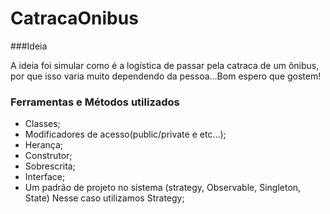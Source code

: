 # CatracaOnibus

###Ideia

A ideia foi simular como é a logística de passar pela catraca de um ônibus, por que isso varia muito dependendo da pessoa...Bom espero que gostem!

### Ferramentas e Métodos utilizados

* Classes;
* Modificadores de acesso(public/private e etc...);
* Herança;
* Construtor;
* Sobrescrita;
* Interface;
* Um padrão de projeto no sistema (strategy, Observable, Singleton, State) Nesse caso utilizamos Strategy;
